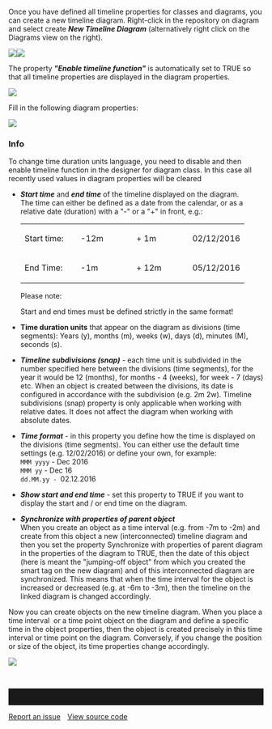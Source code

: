 Once you have defined all timeline properties for classes and diagrams,
you can create a new timeline diagram. Right-click in the repository on
diagram and select create ***New Timeline Diagram*** (alternatively
right click on the Diagrams view on the right).

![](//images.ctfassets.net/utx1h0gfm1om/4QINtup6WQwGmCEosaYCMi/46795d43655f369e9ff610deb1c053ef/328697.png)![](//images.ctfassets.net/utx1h0gfm1om/5B83IHZ0GI6KiEKECe6YWU/3ba4138ef9018da377ae8db8a6877411/328683.png)

The property ***"Enable timeline function"*** is automatically set to
TRUE so that all timeline properties are displayed in the diagram
properties. 

![](//images.ctfassets.net/utx1h0gfm1om/6gA8M5bvXOKSIGmksK0Agu/9022c4fe030e91b274767ed970fcaa42/328685.png)

Fill in the following diagram properties:

![](//images.ctfassets.net/utx1h0gfm1om/4YlCz8LpzqUI0IMCCqcQSm/48600ecdbae60b0678678794095db0f7/328679.png)

<div class="info">
  <h3>Info</h3> 
To change time duration units language, you need to disable and  then enable timeline function in the designer for diagram class.  In this case all recently used values in diagram properties will be cleared
  </div>

-   ***Start time*** and ***end time*** of the timeline displayed on the
    diagram.  
    The time can either be defined as a date from the calendar, or as a
    relative date (duration) with a "-" or a "+" in front, e.g.:

    <table>
    <colgroup>
    <col style="width: 25%" />
    <col style="width: 25%" />
    <col style="width: 25%" />
    <col style="width: 25%" />
    </colgroup>
    <tbody>
    <tr class="odd">
    <td><p>Start time:</p></td>
    <td><p>-12m</p></td>
    <td><p>+ 1m</p></td>
    <td><p>02/12/2016</p></td>
    </tr>
    <tr class="even">
    <td><p>End Time:</p></td>
    <td><p>-1m</p></td>
    <td><p>+ 12m</p></td>
    <td><p>05/12/2016</p></td>
    </tr>
    </tbody>
    </table>

    Please note:

    Start and end times must be defined strictly in the same format!

-   ******Time duration units****** that appear on the diagram as
    divisions (time segments): Years (y), months (m), weeks (w), days
    (d), minutes (M), seconds (s).
-   ***Timeline subdivisions (snap)*** - each time unit is subdivided in
    the number specified here between the divisions (time segments), for
    the year it would be 12 (months), for months - 4 (weeks), for week -
    7 (days) etc. When an object is created between the divisions, its
    date is configured in accordance with the subdivision (e.g. 2m 2w).
    Timeline subdivisions (snap) property is only applicable when
    working with relative dates. It does not affect the diagram when
    working with absolute dates.

-   ***Time format*** - in this property you define how the time is
    displayed on the divisions (time segments). You can either use the
    default time settings (e.g. 12/02/2016) or define your own, for
    example:  
    `MMM yyyy` - Dec 2016  
    `MMM yy` - Dec 16  
    `dd.MM.yy - `02.12.2016
-   ***Show start and end time*** - set this property to TRUE if you
    want to display the start and / or end time on the diagram.
-   ***Synchronize with properties of parent object***  
    When you create an object as a time interval (e.g. from -7m to -2m)
    and create from this object a new (interconnected) timeline diagram
    and then you set the property Synchronize with properties of parent
    diagram in the properties of the diagram to TRUE, then the date of
    this object (here is meant the "jumping-off object" from which you
    created the smart tag on the new diagram) and of this interconnected
    diagram are synchronized. This means that when the time interval for
    the object is increased or decreased (e.g. at -6m to -3m), then the
    timeline on the linked diagram is changed accordingly.

Now you can create objects on the new timeline diagram. When you place a
time interval  or a time point object on the diagram and define a
specific time in the object properties, then the object is created
precisely in this time interval or time point on the diagram.
Conversely, if you change the position or size of the object, its time
properties change accordingly.

![](//images.ctfassets.net/utx1h0gfm1om/6GL5qxvoJiuCgi0yUO6GIi/0cd860bc21733041f48463d5957417a6/328681.png)

 


<hr style="padding-top:2rem" />
<a href="https://github.com/process4/docs/issues" target="_blank" class="bgw btn btn-primary btn-lg shadow-sm">Report an issue</a>
<a href="https://github.com/process4/docs" target="_blank" class="bgw btn btn-primary btn-lg shadow-sm" style="margin-left:10px;">View source code</a>